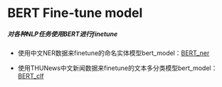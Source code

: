 # BERT Fine-tune model

##### 对各种NLP任务使用BERT进行finetune

- 使用中文NER数据来finetune的命名实体模型bert_model：[BERT_ner](https://github.com/BI4O/BERT_Fintune_Models_for_chinese/tree/master/CLF_model)

- 使用THUNews中文新闻数据来finetune的文本多分类模型bert_model：[BERT_clf](https://github.com/BI4O/BERT_Fintune_Models_for_chinese/tree/master/CLF_model)

  


